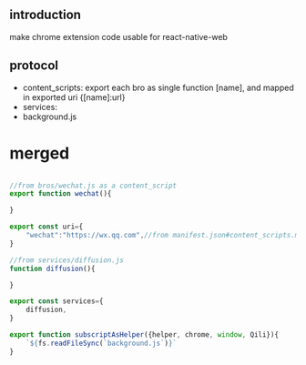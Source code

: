 introduction
----------
make chrome extension code usable for react-native-web

protocol
--------
* content_scripts: export each bro as single function [name], and mapped in exported uri {[name]:url}
* services:
* background.js

merged
====
```js

//from bros/wechat.js as a content_script
export function wechat(){

}

export const uri={
    "wechat":"https://wx.qq.com",//from manifest.json#content_scripts.matches[0]
}

//from services/diffusion.js
function diffusion(){

}

export const services={
    diffusion,
}

export function subscriptAsHelper({helper, chrome, window, Qili}){
    `${fs.readFileSync(`background.js`)}`
}

```
